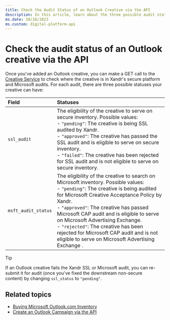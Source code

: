 ```yaml
---
title: Check the Audit Status of an Outlook Creative via the API
description: In this article, learn about the three possible audit statuses of an Outlook creative via the API.
ms.date: 10/28/2023
ms.custom: digital-platform-api
---
```


# Check the audit status of an Outlook creative via the API

Once you've added an Outlook creative, you can make a GET call to the [Creative Service](creative-service.md) to check where the creative is in Xandr's secure platform and Microsoft audits. For each audit, there are three possible statuses your creative can have:

| Field | Statuses |
|:---|:---|
| `ssl_audit` | The eligibility of the creative to serve on secure inventory. Possible values:<br> - `"pending"`: The creative is being SSL audited by Xandr.<br> - `"approved"`: The creative has passed the SSL audit and is eligible to serve on secure inventory.<br> - `"failed"`: The creative has been rejected for SSL audit and is not eligible to serve on secure inventory. |
| `msft_audit_status` | The eligibility of the creative to search on Microsoft inventory. Possible values:<br> - `"pending"`: The creative is being audited for Microsoft Creative Acceptance Policy by Xandr.<br> - `"approved"`: The creative has passed Microsoft CAP audit and is eligible to serve on Microsoft Advertising Exchange.<br> - `"rejected"`: The creative has been rejected for Microsoft CAP audit and is not eligible to serve on Microsoft Advertising Exchange .  |

> [!TIP]
> If an Outlook creative fails the Xandr SSL or Microsoft audit, you can re-submit it for audit (once you've fixed the downstream non-secure content) by changing `ssl_status` to `"pending"`.

## Related topics

- [Buying Microsoft Outlook.com Inventory](buying-microsoft-outlook-com-inventory.md)
- [Create an Outlook Campaign via the API](create-an-outlook-campaign-via-the-api.md)
